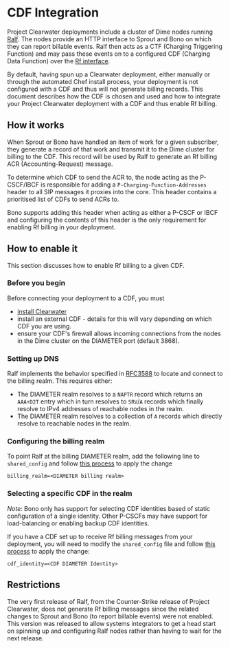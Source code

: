 # CDF Integration

Project Clearwater deployments include a cluster of Dime nodes running [Ralf](https://github.com/Metaswitch/ralf).  The nodes provide an HTTP interface to Sprout and Bono on which they can report billable events.  Ralf then acts as a CTF (Charging Triggering Function) and may pass these events on to a configured CDF (Charging Data Function) over the [Rf interface](http://www.3gpp.org/DynaReport/32299.htm).

By default, having spun up a Clearwater deployment, either manually or through the automated Chef install process, your deployment is not configured with a CDF and thus will not generate billing records.  This document describes how the CDF is chosen and used and how to integrate your Project Clearwater deployment with a CDF and thus enable Rf billing.

## How it works

When Sprout or Bono have handled an item of work for a given subscriber, they generate a record of that work and transmit it to the Dime cluster for billing to the CDF.  This record will be used by Ralf to generate an Rf billing ACR (Accounting-Request) message.

To determine which CDF to send the ACR to, the node acting as the P-CSCF/IBCF is responsible for adding a `P-Charging-Function-Addresses` header to all SIP messages it proxies into the core.  This header contains a prioritised list of CDFs to send ACRs to.

Bono supports adding this header when acting as either a P-CSCF or IBCF and configuring the contents of this header is the only requirement for enabling Rf billing in your deployment.

## How to enable it

This section discusses how to enable Rf billing to a given CDF.

### Before you begin

Before connecting your deployment to a CDF, you must

*   [install Clearwater](Installation_Instructions.md)
*   install an external CDF - details for this will vary depending on which CDF you are using.
*   ensure your CDF's firewall allows incoming connections from the nodes in the Dime cluster on the DIAMETER port (default 3868).

### Setting up DNS

Ralf implements the behavior specified in [RFC3588](http://www.ietf.org/rfc/rfc3588.txt) to locate and connect to the billing realm.  This requires either:

* The DIAMETER realm resolves to a `NAPTR` record which returns an `AAA+D2T` entry which in turn resolves to `SRV`/`A` records which finally resolve to IPv4 addresses of reachable nodes in the realm.
* The DIAMETER realm resolves to a collection of `A` records which directly resolve to reachable nodes in the realm.

### Configuring the billing realm

To point Ralf at the billing DIAMETER realm, add the following line to `shared_config` and follow [this process](Modifying_Clearwater_settings.md) to apply the change

    billing_realm=<DIAMETER billing realm>

### Selecting a specific CDF in the realm

_Note:_ Bono only has support for selecting CDF identities based of static configuration of a single identity.  Other P-CSCFs may have support for load-balancing or enabling backup CDF identities.

If you have a CDF set up to receive Rf billing messages from your deployment, you will need to modify the `shared_config` file and follow [this process](Modifying_Clearwater_settings.md) to apply the change:

    cdf_identity=<CDF DIAMETER Identity>

## Restrictions

The very first release of Ralf, from the Counter-Strike release of Project Clearwater, does not generate Rf billing messages since the related changes to Sprout and Bono (to report billable events) were not enabled.  This version was released to allow systems integrators to get a head start on spinning up and configuring Ralf nodes rather than having to wait for the next release.
